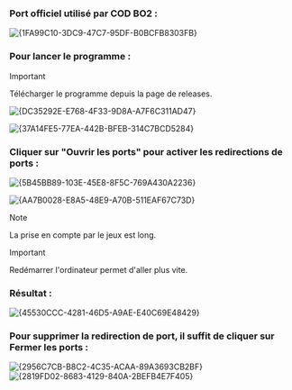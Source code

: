 ### Port officiel utilisé par COD BO2 :
![{1FA99C10-3DC9-47C7-95DF-B0BCFB8303FB}](https://github.com/user-attachments/assets/e7145f4d-1439-4e83-8ae8-c3fbe993e71d)

### Pour lancer le programme :

> [!IMPORTANT]
> Télécharger le programme depuis la page de releases.

![{DC35292E-E768-4F33-9D8A-A7F6C311AD47}](https://github.com/user-attachments/assets/b213185e-f28f-44d1-807c-c0e2eb0bf336)


![{37A14FE5-77EA-442B-BFEB-314C7BCD5284}](https://github.com/user-attachments/assets/c0835927-fc7b-4f68-b7ec-f746d6875027)


### Cliquer sur "Ouvrir les ports" pour activer les redirections de ports :
![{5B45BB89-103E-45E8-8F5C-769A430A2236}](https://github.com/user-attachments/assets/ef4bf274-874d-414c-bc2e-2d8e55a15309)


![{AA7B0028-E8A5-48E9-A70B-511EAF67C73D}](https://github.com/user-attachments/assets/0b450be5-c837-45b6-8fba-f301aacd0982)

> [!NOTE]
> La prise en compte par le jeux est long.

> [!IMPORTANT]
> Redémarrer l'ordinateur permet d'aller plus vite.

### Résultat :
![{45530CCC-4281-46D5-A9AE-E40C69E48429}](https://github.com/user-attachments/assets/f25a7059-d67d-4f70-9221-d50637f13add)


### Pour supprimer la redirection de port, il suffit de cliquer sur Fermer les ports :
![{2956C7CB-B8C2-4C35-ACAA-89A3693CB2BF}](https://github.com/user-attachments/assets/2c84d97a-e3be-472a-b159-f3521d2cf606)
![{2819FD02-8683-4129-840A-2BEFB4E7F405}](https://github.com/user-attachments/assets/5c7f453d-9abe-4e73-8fb4-d6af378ed1df)
